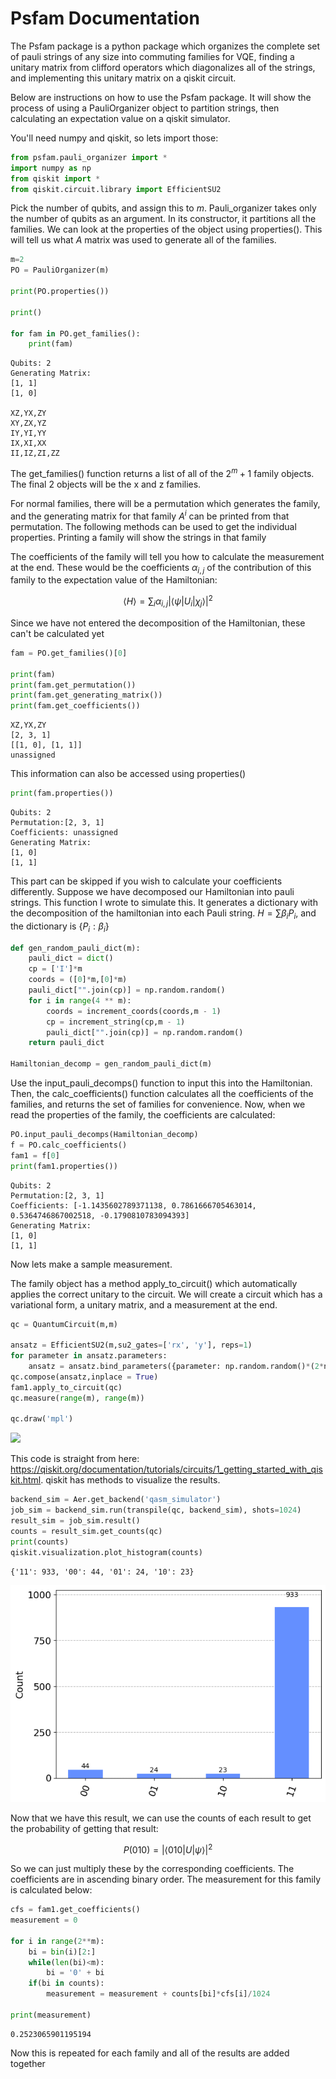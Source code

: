 # Psfam Documentation

The Psfam package is a python package which organizes the complete set of pauli strings of any size into commuting families for VQE, finding a unitary matrix from clifford operators which diagonalizes all of the strings, and implementing this unitary matrix on a qiskit circuit.

Below are instructions on how to use the Psfam package. It will show the process of using a PauliOrganizer object to partition strings, then calculating an expectation value on a qiskit simulator.

You'll need numpy and qiskit, so lets import those:

```python
from psfam.pauli_organizer import *
import numpy as np
from qiskit import *
from qiskit.circuit.library import EfficientSU2
```

Pick the number of qubits, and assign this to $m$. Pauli_organizer takes only the number of qubits as an argument. In its constructor, it partitions all the families. We can look at the properties of the object using properties(). This will tell us what $A$ matrix was used to generate all of the families. 


```python
m=2
PO = PauliOrganizer(m)

print(PO.properties())

print()

for fam in PO.get_families():
    print(fam)
```

    Qubits: 2
    Generating Matrix:
    [1, 1]
    [1, 0]
    
    XZ,YX,ZY
    XY,ZX,YZ
    IY,YI,YY
    IX,XI,XX
    II,IZ,ZI,ZZ
    

The get\_families() function returns a list of all of the $2^m + 1$ family objects. The final 2 objects will be the x and z families. 

For normal families, there will be a permutation which generates the family, and the generating matrix for that family $A^i$ can be printed from that permutation. The following methods can be used to get the individual properties. Printing a family will show the strings in that family

The coefficients of the family will tell you how to calculate the measurement at the end. These would be the coefficients $\alpha_{i,j}$ of the contribution of this family to the expectation value of the Hamiltonian:

$$
\langle H \rangle = \sum_i \alpha_{i,j} |\langle \psi | U_i | \chi_j \rangle |^2
$$

Since we have not entered the decomposition of the Hamiltonian, these can't be calculated yet


```python
fam = PO.get_families()[0]

print(fam)
print(fam.get_permutation())
print(fam.get_generating_matrix())
print(fam.get_coefficients())
```

    XZ,YX,ZY
    [2, 3, 1]
    [[1, 0], [1, 1]]
    unassigned
    

This information can also be accessed using properties()


```python
print(fam.properties())
```

    Qubits: 2
    Permutation:[2, 3, 1]
    Coefficients: unassigned
    Generating Matrix:
    [1, 0]
    [1, 1]
    

This part can be skipped if you wish to calculate your coefficients differently. Suppose we have decomposed our Hamiltonian into pauli strings. This function I wrote to simulate this. It generates a dictionary with the decomposition of the hamiltonian into each Pauli string. $H = \sum \beta_i P_i$, and the dictionary is $\{ P_i : \beta_i \}$


```python
def gen_random_pauli_dict(m):
    pauli_dict = dict()
    cp = ['I']*m
    coords = ([0]*m,[0]*m)
    pauli_dict["".join(cp)] = np.random.random()
    for i in range(4 ** m):
        coords = increment_coords(coords,m - 1)
        cp = increment_string(cp,m - 1)
        pauli_dict["".join(cp)] = np.random.random()
    return pauli_dict

Hamiltonian_decomp = gen_random_pauli_dict(m)
```

Use the input_pauli_decomps() function to input this into the Hamiltonian. Then, the calc_coefficients() function calculates all the coefficients of the families, and returns the set of families for convenience. Now, when we read the properties of the family, the coefficients are calculated:


```python
PO.input_pauli_decomps(Hamiltonian_decomp)
f = PO.calc_coefficients()
fam1 = f[0]
print(fam1.properties())
```

    Qubits: 2
    Permutation:[2, 3, 1]
    Coefficients: [-1.1435602789371138, 0.7861666705463014, 0.5364746867002518, -0.1790810783094393]
    Generating Matrix:
    [1, 0]
    [1, 1]
    

Now lets make a sample measurement. 

The family object has a method apply_to_circuit() which automatically applies the correct unitary to the circuit. We will create a circuit which has a variational form, a unitary matrix, and a measurement at the end.


```python
qc = QuantumCircuit(m,m)

ansatz = EfficientSU2(m,su2_gates=['rx', 'y'], reps=1)
for parameter in ansatz.parameters:
    ansatz = ansatz.bind_parameters({parameter: np.random.random()*(2*np.pi)})
qc.compose(ansatz,inplace = True)
fam1.apply_to_circuit(qc)
qc.measure(range(m), range(m))

qc.draw('mpl')
```




    
![](https://raw.githubusercontent.com/Benjreggio/psfamtest/blob/main/output_15_0.png)
    



This code is straight from here: https://qiskit.org/documentation/tutorials/circuits/1_getting_started_with_qiskit.html. qiskit has methods to visualize the results.


```python
backend_sim = Aer.get_backend('qasm_simulator')
job_sim = backend_sim.run(transpile(qc, backend_sim), shots=1024)
result_sim = job_sim.result()
counts = result_sim.get_counts(qc)
print(counts)
qiskit.visualization.plot_histogram(counts)
```

    {'11': 933, '00': 44, '01': 24, '10': 23}
    




    
![png](output_17_1.png)
    



Now that we have this result, we can use the counts of each result to get the probability of getting that result:

$$
P(010) = |\langle 010 | U | \psi \rangle |^2
$$

So we can just multiply these by the corresponding coefficients. The coefficients are in ascending binary order. The measurement for this family is calculated below:


```python
cfs = fam1.get_coefficients()
measurement = 0

for i in range(2**m):
    bi = bin(i)[2:]
    while(len(bi)<m):
        bi = '0' + bi
    if(bi in counts):
        measurement = measurement + counts[bi]*cfs[i]/1024

print(measurement)
```

    0.2523065901195194
    

Now this is repeated for each family and all of the results are added together
